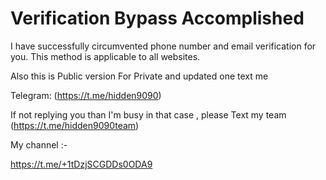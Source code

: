 # Verification Bypass Accomplished
I have successfully circumvented phone number and email verification for you. This method is applicable to all websites.

Also this is Public version For Private and updated one text me 
 
Telegram: (https://t.me/hidden9090)  

If not replying you than I'm busy in that case , please Text my team (https://t.me/hidden9090team)

My channel :-

https://t.me/+1tDzjSCGDDs0ODA9
 
